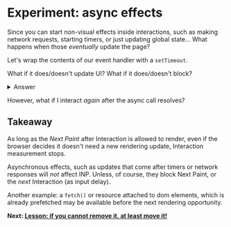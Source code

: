 # Experiment: async effects

Since you can start non-visual effects inside interactions, such as making network requests, starting timers, or just updating global state... What happens when those *eventually* update the page?

Let's wrap the contents of our event handler with a `setTimeout`.

What if it does/doesn't update UI?
What if it does/doesn't block?

<details>
<summary>Answer</summary>

```js
button.addEventListener("click", () => {
  setTimeout(() => {
    blockFor(1000);
    score.incrementAndUpdateUI();
  }, 1000);
});
```
</details>

However, what if I interact *again* after the async call resolves?

## Takeaway

As long as the *Next Paint* after Interaction is allowed to render, even if the browser decides it doesn't need a new rendering update, Interaction measurement stops.

Asynchronous effects, such as updates that come after timers or network responses will *not* affect INP. Unless, of course, they block Next Paint, or the *next* Interaction (as input delay).

Another example: a `fetch()` or resource attached to dom elements, which is already prefetched may be available before the next rendering opportunity.

**Next: [Lesson: if you cannot remove it, at least move it!](https://github.com/malchata/inp-workshop/blob/main/guide/14-move-it.md)**
